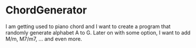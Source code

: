 # ChordGenerator
I am getting used to piano chord and I want to create a program that randomly generate alphabet A to G. Later on with some option, I want to add M/m, M7/m7, ... and even more. 
